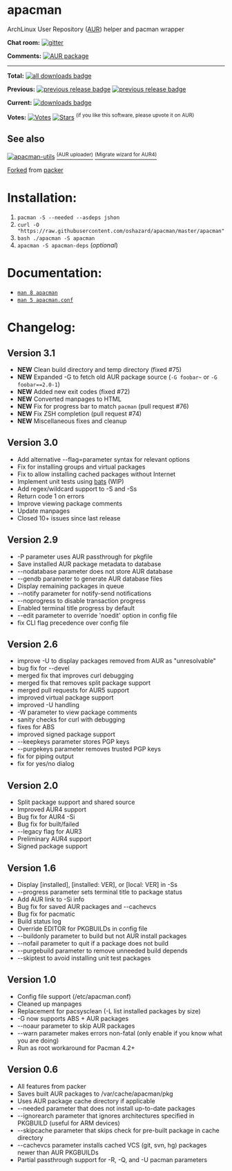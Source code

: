 apacman
==================

ArchLinux User Repository ([AUR](https://aur.archlinux.org/packages/)) helper and pacman wrapper

**Chat room:** [![gitter](https://img.shields.io/gitter/room/apacman/gitter.svg?maxAge=2592000)](https://gitter.im/apacman/Lobby)

**Comments:** [![AUR package](https://img.shields.io/aur/version/apacman.svg?label=AUR%20package&maxAge=2592000&style=plastic)](https://aur.archlinux.org/packages/apacman/)

------------

**Total:**   [![all downloads badge](https://img.shields.io/github/downloads/oshazard/apacman/total.svg)](https://github.com/oshazard/apacman/releases)

**Previous:** [![previous release badge](https://img.shields.io/github/downloads/oshazard/apacman/v2.6/total.svg)](https://github.com/oshazard/apacman/releases/tag/v2.6) [![previous release badge](https://img.shields.io/github/downloads/oshazard/apacman/v3.0/total.svg)](https://github.com/oshazard/apacman/releases/tag/v3.0)

**Current:**  [![downloads badge](https://img.shields.io/github/downloads/oshazard/apacman/latest/total.svg)](https://github.com/oshazard/apacman/releases/latest)

**Votes:**    [![Votes](https://img.shields.io/aur/votes/apacman.svg)](https://aur.archlinux.org/packages/apacman/) [![Stars](https://img.shields.io/github/stars/oshazard/apacman.svg?style=social)](https://github.com/oshazard/apacman/stargazers)
<sup>(if you like this software, please upvote it on AUR)</sup>


See also
------------

[![apacman-utils](https://img.shields.io/aur/version/apacman-utils.svg?label=apacman-utils)](https://aur.archlinux.org/packages/apacman-utils/) [<sup>(AUR uploader)</sup>](https://github.com/oshazard/apacman-utils/blob/master/aurpush) [<sup>(Migrate wizard for AUR4)</sup>](https://github.com/oshazard/apacman-utils/blob/master/apac-migrate)

[Forked](https://github.com/keenerd/packer/pull/141) from [packer](https://github.com/keenerd/packer)


Installation:
==========
1. `pacman -S --needed --asdeps jshon`
2. `curl -O "https://raw.githubusercontent.com/oshazard/apacman/master/apacman"`
3. `bash ./apacman -S apacman`
4. `apacman -S apacman-deps` (_optional_)


Documentation:
==========
* [`man 8 apacman`](https://oshazard.github.io/apacman/apacman.8.html)
* [`man 5 apacman.conf`](https://oshazard.github.io/apacman/apacman.conf.5.html)


Changelog:
==========

Version 3.1
----------
* **NEW** Clean build directory and temp directory (fixed #75)
* **NEW** Expanded -G to fetch old AUR package source (`-G foobar~` or `-G foobar==2.0-1`)
* **NEW** Added new exit codes (fixed #72)
* **NEW** Converted manpages to HTML
* **NEW** Fix for progress bar to match `pacman` (pull request #76)
* **NEW** Fix ZSH completion (pull request #74)
* **NEW** Miscellaneous fixes and cleanup

Version 3.0
----------
* Add alternative --flag=parameter syntax for relevant options
* Fix for installing groups and virtual packages
* Fix to allow installing cached packages without Internet
* Implement unit tests using [bats](https://github.com/sstephenson/bats) (WIP)
* Add regex/wildcard support to -S and -Ss
* Return code 1 on errors
* Improve viewing package comments
* Update manpages
* Closed 10+ issues since last release

Version 2.9
-----------
* -P parameter uses AUR passthrough for pkgfile
* Save installed AUR package metadata to database
* --nodatabase parameter does not store AUR database
* --gendb parameter to generate AUR database files
* Display remaining packages in queue
* --notify parameter for notify-send notifications
* --noprogress to disable transaction progress
* Enabled terminal title progress by default
* --edit parameter to override 'noedit' option in config file
* fix CLI flag precedence over config file

Version 2.6
-----------
* improve -U to display packages removed from AUR as "unresolvable"
* bug fix for --devel
* merged fix that improves curl debugging
* merged fix that removes split package support
* merged pull requests for AUR5 support
* improved virtual package support
* improved -U handling
* -W parameter to view package comments
* sanity checks for curl with debugging
* fixes for ABS
* improved signed package support
* --keepkeys parameter stores PGP keys
* --purgekeys parameter removes trusted PGP keys
* fix for piping output
* fix for yes/no dialog

Version 2.0
-----------
* Split package support and shared source
* Improved AUR4 support
* Bug fix for AUR4 -Si
* Bug fix for built/failed
* --legacy flag for AUR3
* Preliminary AUR4 support
* Signed package support

Version 1.6
-----------
* Display [installed], [installed: VER], or [local: VER] in -Ss
* --progress parameter sets terminal title to package status
* Add AUR link to -Si info
* Bug fix for saved AUR packages and --cachevcs
* Bug fix for pacmatic
* Build status log
* Override EDITOR for PKGBUILDs in config file
* --buildonly parameter to build but not AUR install packages
* --nofail parameter to quit if a package does not build
* --purgebuild parameter to remove unneeded build depends
* --skiptest to avoid installing unit test packages

Version 1.0
-----------
* Config file support (/etc/apacman.conf)
* Cleaned up manpages
* Replacement for pacsysclean (-L list installed packages by size)
* -G now supports ABS + AUR packages
* --noaur parameter to skip AUR packages
* --warn parameter makes errors non-fatal (only enable if you know what you are doing)
* Run as root workaround for Pacman 4.2+

Version 0.6
-----------
* All features from packer
* Saves built AUR packages to /var/cache/apacman/pkg
* Uses AUR package cache directory if applicable
* --needed parameter that does not install up-to-date packages
* --ignorearch parameter that ignores architectures specified in PKGBUILD (useful for ARM devices)
* --skipcache parameter that skips check for pre-built package in cache directory
* --cachevcs parameter installs cached VCS (git, svn, hg) packages newer than AUR PKGBUILDs
* Partial passthrough support for -R, -Q, and -U pacman parameters
